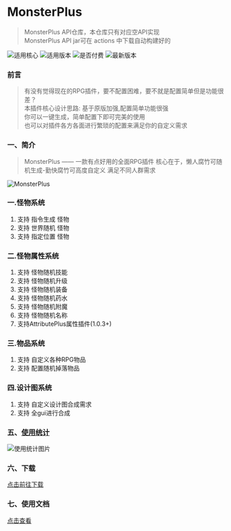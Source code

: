# MonsterPlus

> MonsterPlus API仓库，本仓库只有对应空API实现  
> MonsterPlus API jar可在 actions 中下载自动构建好的

![适用核心](https://img.shields.io/badge/适用核心-Spigot|Folia-blue)
![适用版本](https://img.shields.io/badge/适用版本-1.14.x--1.21.x-blue)
![是否付费](https://img.shields.io/badge/是否付费-否-blue)
![最新版本](https://img.shields.io/github/v/release/handy-git/MonsterPlus?label=%E6%9C%80%E6%96%B0%E7%89%88%E6%9C%AC)

### 前言

> 有没有觉得现在的RPG插件，要不配置困难，要不就是配置简单但是功能很差？    
> 本插件核心设计思路: 基于原版加强,配置简单功能很强  
> 你可以一键生成，简单配置下即可完美的使用   
> 也可以对插件各方各面进行繁琐的配置来满足你的自定义需求

### 一、简介

> MonsterPlus —— 一款有点好用的全面RPG插件
> 核心在于，懒人腐竹可随机生成-勤快腐竹可高度自定义 满足不同人群需求

![MonsterPlus](https://ricedoc.handyplus.cn/plugin/MonsterPlus/readme.webp)

### 一.怪物系统

1. 支持 指令生成 怪物
2. 支持 世界随机 怪物
3. 支持 指定位置 怪物

### 二.怪物属性系统

1. 支持 怪物随机技能
2. 支持 怪物随机升级
3. 支持 怪物随机装备
4. 支持 怪物随机药水
5. 支持 怪物随机附魔
6. 支持 怪物随机名称
7. 支持AttributePlus属性插件(1.0.3+)

### 三.物品系统

1. 支持 自定义各种RPG物品
2. 支持 配置随机掉落物品

### 四.设计图系统

1. 支持 自定义设计图合成需求
2. 支持 全gui进行合成

### 五、[使用统计](https://bstats.org/plugin/bukkit/MonsterPlus/17253)

![使用统计图片](https://bstats.org/signatures/bukkit/MonsterPlus.svg)

### 六、下载

[点击前往下载](https://www.123pan.com/s/9DpPjv-zILgh.html)

### 七、使用文档

[点击查看](https://ricedoc.handyplus.cn/wiki/MonsterPlus/README)